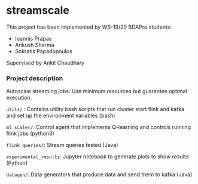 # streamscale

This project has been implemented by WS-19/20 BDAPro students:
- Ioannis Prapas
- Ankush Sharma
- Sokratis Papadopoulos

Supervised by Ankit Chaudhary

### Project description
Autoscale streaming jobs: Use minimum resources but guarantee optimal execution.

`utils/` : Contains utility bash scripts that run cluster start flink and kafka and set up the environment variables (bash)

`ml_scaler/`: Control agent that implements Q-learning and controls running flink jobs (python3)

`flink_queries/`: Stream queries tested (Java)

`experimental_results`: Jupyter notebook to generate plots to show results (Python)

`datagen/`: Data generators that produce data and send them to kafka (Java)

